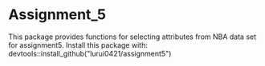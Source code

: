 # Assignment_5
This package provides functions for selecting attributes from NBA data set for assignment5. 
Install this package with: devtools::install_github("lurui0421/assignment5")
